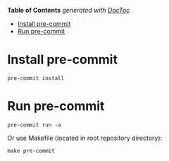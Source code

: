 <!-- START doctoc generated TOC please keep comment here to allow auto update -->
<!-- DON'T EDIT THIS SECTION, INSTEAD RE-RUN doctoc TO UPDATE -->
**Table of Contents**  *generated with [DocToc](https://github.com/thlorenz/doctoc)*

- [Install pre-commit](#install-pre-commit)
- [Run pre-commit](#run-pre-commit)

<!-- END doctoc generated TOC please keep comment here to allow auto update -->

# Install pre-commit

```shell
pre-commit install
```

# Run pre-commit

```shell
pre-commit run -a
```

Or use Makefile (located in root repository directory):

```shell
make pre-commit
```
